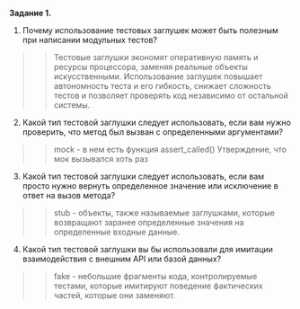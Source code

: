 **Задание 1.**

1. Почему использование тестовых заглушек может быть полезным при написании модульных тестов?
>> Тестовые заглушки экономят оперативную память и ресурсы процессора, заменяя реальные объекты искусственными.
Использование заглушек повышает автономность теста и его гибкость, снижает сложность тестов и позволяет
проверять код независимо от остальной системы.
2. Какой тип тестовой заглушки следует использовать, если вам нужно проверить, что метод был вызван с определенными аргументами?
>> mock - в нем есть функция assert_called() Утверждение, что мок вызывался хоть раз
3. Какой тип тестовой заглушки следует использовать, если вам просто нужно вернуть определенное значение или исключение в ответ на вызов метода?
>> stub - объекты, также называемые заглушками, которые возвращают заранее определенные значения на определенные входные данные.
4. Какой тип тестовой заглушки вы бы использовали для имитации  взаимодействия с внешним API или базой данных?
>> fake - небольшие фрагменты кода, контролируемые тестами, которые имитируют поведение фактических частей, которые они заменяют.